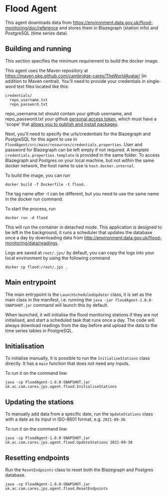 # Flood Agent
This agent downloads data from https://environment.data.gov.uk/flood-monitoring/doc/reference and stores them in Blazegraph (station info) and PostgreSQL (time series data).

## Building and running
This section specifies the minimum requirement to build the docker image. 

This agent uses the Maven repository at https://maven.pkg.github.com/cambridge-cares/TheWorldAvatar/ (in addition to Maven central).
You'll need to provide your credentials in single-word text files located like this:
```
credentials/
  repo_username.txt
  repo_password.txt
```

repo_username.txt should contain your github username, and repo_password.txt your github [personal access token](https://docs.github.com/en/github/authenticating-to-github/creating-a-personal-access-token), which must have a 'scope' that [allows you to publish and install packages](https://docs.github.com/en/packages/working-with-a-github-packages-registry/working-with-the-apache-maven-registry#authenticating-to-github-packages).

Next, you'll need to specify the urls/credentials for the Blazegraph and PostgreSQL for this agent to use in `FloodAgent/src/main/resources/credentials.properties`. User and password for Blazegraph can be left empty if not required. A template `credentials.properties.template` is provided in the same folder. To access Blazegraph and Postgres on your local machine, but not within the same docker network, the host name to use is `host.docker.internal`.

To build the image, you can run 
```
docker build -f Dockerfile -t flood.
```

The tag name after -t can be different, but you need to use the same name in the docker run command.

To start the process, run 
```
docker run -d flood
```

This will run the container in detached mode. This application is designed to be left in the background, it runs a scheduler that updates the database once a day by downloading data from http://environment.data.gov.uk/flood-monitoring/data/readings.

Logs are saved at `root/.jps/` by default, you can copy the logs into your local environment by using the following command
```
docker cp flood:/root/.jps .
```

## Main entrypoint
The main entrypoint is the `LaunchScheduledUpdater` class, it is set as the main class in the manifest, i.e. running the `java -jar FloodAgent-1.0.0-SNAPSHOT.jar` command will launch this by default.

When launched, it will initialise the flood monitoring stations if they are not initialised, and start a scheduled task that runs once a day. The code will always download readings from the day before and upload the data to the time series tables in PostgreSQL.

## Initialisation
To initialise manually, it is possible to run the `InitialiseStations` class directly. It has a `main` function that does not need any inputs.

To run it on the command line:
```
java -cp FloodAgent-1.0.0-SNAPSHOT.jar uk.ac.cam.cares.jps.agent.flood.InitialiseStations
```

## Updating the stations
To manually add data from a specific date, run the `UpdateStations` class with a date as its input in ISO-8601 format, e.g. `2021-09-30`.

To run it on the command line:
```
java -cp FloodAgent-1.0.0-SNAPSHOT.jar uk.ac.cam.cares.jps.agent.flood.UpdateStations 2021-09-30
```

## Resetting endpoints
Run the `ResetEndpoints` class to reset both the Blazegraph and Postgres database.
```
java -cp FloodAgent-1.0.0-SNAPSHOT.jar uk.ac.cam.cares.jps.agent.flood.ResetEndpoints
```

